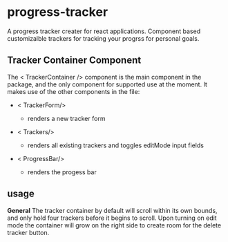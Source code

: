 # progress-tracker

A progress tracker creater for react applications. Component based customizalble trackers for tracking your progrss for personal goals.

## Tracker Container Component

The < TrackerContainer /> component is the main component in the package, and the only component for supported use at the moment. It makes use of the other components in the file:

- < TrackerForm/>
  - renders a new tracker form

- < Trackers/>
  - renders all existing trackers and toggles editMode input fields

- < ProgressBar/>
  - renders the progess bar

## usage

**General**
The tracker container by default will scroll within its own bounds, and only hold four trackers before it begins to scroll. Upon turning on edit mode the container will grow on the right side to create room for the delete tracker button. 




